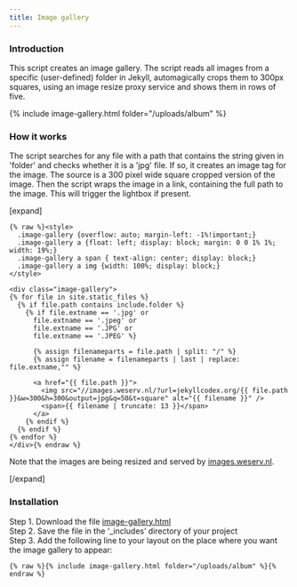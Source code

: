```yaml
---
title: Image gallery
---
```


### Introduction

This script creates an image gallery. The script reads all images from a specific (user-defined) folder in Jekyll, automagically crops them to 300px squares, using an image resize proxy service and shows them in rows of five.

{% include image-gallery.html folder="/uploads/album" %}

### How it works

The script searches for any file with a path that contains the string given in 'folder' and checks whether it is a 'jpg' file. If so, it creates an image tag for the image. The source is a 300 pixel wide square cropped version of the image. Then the script wraps the image in a link, containing the full path to the image. This will trigger the lightbox if present.

[expand]

```
{% raw %}<style>
  .image-gallery {overflow: auto; margin-left: -1%!important;}
  .image-gallery a {float: left; display: block; margin: 0 0 1% 1%; width: 19%;}
  .image-gallery a span { text-align: center; display: block;}
  .image-gallery a img {width: 100%; display: block;}
</style>

<div class="image-gallery">
{% for file in site.static_files %}
  {% if file.path contains include.folder %}
    {% if file.extname == '.jpg' or 
      file.extname == '.jpeg' or 
      file.extname == '.JPG' or 
      file.extname == '.JPEG' %}

      {% assign filenameparts = file.path | split: "/" %}
      {% assign filename = filenameparts | last | replace: file.extname,"" %}

      <a href="{{ file.path }}">
        <img src="//images.weserv.nl/?url=jekyllcodex.org/{{ file.path }}&w=300&h=300&output=jpg&q=50&t=square" alt="{{ filename }}" />
        <span>{{ filename | truncate: 13 }}</span>
      </a>
    {% endif %}
  {% endif %}
{% endfor %}
</div>{% endraw %}
```

Note that the images are being resized and served by [images.weserv.nl](https://images.weserv.nl).

[/expand]

### Installation

Step 1. Download the file [image-gallery.html](https://raw.githubusercontent.com/jhvanderschee/jekyllcodex/gh-pages/_includes/image-gallery.html)
<br />Step 2. Save the file in the ‘_includes’ directory of your project
<br />Step 3. Add the following line to your layout on the place where you want the image gallery to appear:

```
{% raw %}{% include image-gallery.html folder="/uploads/album" %}{% endraw %}
```